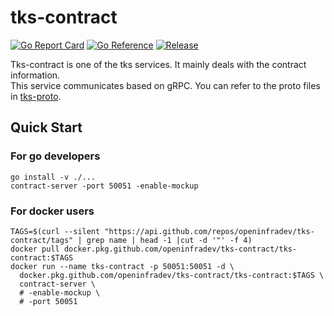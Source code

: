 # tks-contract

[![Go Report Card](https://goreportcard.com/badge/github.com/openinfradev/tks-contract?style=flat-square)](https://goreportcard.com/report/github.com/openinfradev/tks-contract)
[![Go Reference](https://pkg.go.dev/badge/github.com/openinfradev/tks-contract.svg)](https://pkg.go.dev/github.com/openinfradev/tks-contract)
[![Release](https://img.shields.io/github/release/openinfradev/tks-contract.svg?style=flat-square)](https://github.com/openinfradev/tks-contract/releases/latest)

Tks-contract is one of the tks services. It mainly deals with the contract information.  
This service communicates based on gRPC. You can refer to the proto files in [tks-proto](https://github.com/openinfradev/tks-proto).

## Quick Start

### For go developers

```
go install -v ./...
contract-server -port 50051 -enable-mockup
```
### For docker users
```
TAGS=$(curl --silent "https://api.github.com/repos/openinfradev/tks-contract/tags" | grep name | head -1 |cut -d '"' -f 4)
docker pull docker.pkg.github.com/openinfradev/tks-contract/tks-contract:$TAGS
docker run --name tks-contract -p 50051:50051 -d \
  docker.pkg.github.com/openinfradev/tks-contract/tks-contract:$TAGS \
  contract-server \
  # -enable-mockup \
  # -port 50051
```


